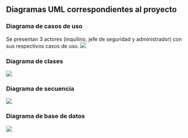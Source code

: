 ## Diagramas UML correspondientes al proyecto
### Diagrama de casos de uso
Se presentan 3 actores (inquilino, jefe de seguridad y administrador) con sus respectivos casos de uso.
![](https://github.com/jocelynv25/project_SCRUM/assets/147032231/3d1b905d-ff2b-4b68-b1b4-edd154989398)

### Diagrama de clases
![](https://github.com/jocelynv25/project_SCRUM/assets/147032231/8d0e02ab-3100-463a-a90a-bfae92c53975)

### Diagrama de secuencia
![](https://github.com/jocelynv25/project_SCRUM/assets/147032231/646813e6-1790-4037-831e-3e8e6d0db564)

### Diagrama de base de datos
![](https://github.com/jocelynv25/project_SCRUM/assets/147032231/62fa2990-da1c-485d-91d8-515b675bc89f)






